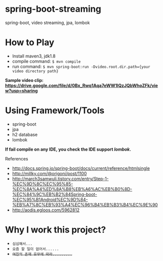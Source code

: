 # spring-boot-streaming
spring-boot, video streaming, jpa, lombok


# How to Play
* Install maven3, jdk1.8
* compile command: ```$ mvn compile```
* run command: ```$ mvn spring-boot:run -Dvideo.root.dir.path={your video directory path}```

**Sample video clip: https://drive.google.com/file/d/0Bx_Rwq1Aqa7eWW1lQzJQbWhoZFk/view?usp=sharing**

# Using Framework/Tools
* spring-boot
* jpa
* h2 database
* lombok

**If fail compile on any IDE, you check the IDE support _lombok_.** 

References
* http://docs.spring.io/spring-boot/docs/current/reference/htmlsingle
* http://millky.com/@origoni/post/1100
* http://march3samwuli.tistory.com/entry/Step-1-%EC%9D%8C%EC%95%85-%EC%8A%A4%ED%8A%B8%EB%A6%AC%EB%B0%8D-%EC%84%9C%EB%B2%84Spring-boot-%EC%95%B1Android%EC%9D%84-%EB%A7%8C%EB%93%A4%EC%96%B4%EB%B3%B4%EC%9E%90
* http://aodis.egloos.com/5962812


# Why I work this project?
* `심심해서...`
* `요즘 할 일이 없어서......`
* ~~`여친의 존재 유무에 따라.........`~~